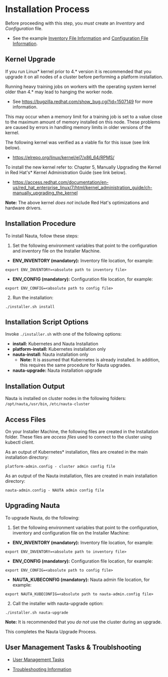# Installation Process

Before proceeding with this step, you _must_ create an _Inventory_ and _Configuration_ file. 

* See the example  [Inventory File Information](../Inventory_Tasks/IT.md) and [Configuration File Information](../Configuration_Tasks_Variables/CTV.md). 

## Kernel Upgrade

If you run Linux* kernel prior to 4.* version it is recommended that you upgrade it on all nodes of a cluster before performing a platform installation. 

Running heavy training jobs on workers with the operating system kernel older than 4.* may lead to hanging the worker node. 
* See https://bugzilla.redhat.com/show_bug.cgi?id=1507149 for more information.

This may occur when a memory limit for a training job is set to a value close to the maximum amount of memory installed on this node. These problems are caused by errors in handling memory limits in older versions of the kernel.

The following kernel was verified as a viable fix for this issue (see link below).

* https://elrepo.org/linux/kernel/el7/x86_64/RPMS/

To install the new kernel refer to: Chapter 5, Manually Upgrading the Kernel in Red Hat's* Kernel Administration Guide (see link below).

* https://access.redhat.com/documentation/en-us/red_hat_enterprise_linux/7/html/kernel_administration_guide/ch-manually_upgrading_the_kernel

**Note:** The above kernel _does not_ include Red Hat's optimizations and hardware drivers.

## Installation Procedure

To install Nauta, follow these steps:

1. Set the following environment variables that point to the configuration and inventory file on the Installer Machine.

* **ENV_INVENTORY (mandatory):** Inventory file location, for example:
  
`export ENV_INVENTORY=<absolute path to inventory file>`
  
* **ENV_CONFIG (mandatory):** Configuration file location, for example:

`export ENV_CONFIG=<absolute path to config file>`
   
2. Run the installation:

`./installer.sh install`

## Installation Script Options

Invoke `./installer.sh` with one of the following options:

* **install:** Kubernetes and Nauta Installation
* **platform-install:** Kubernetes installation only
* **nauta-install:** Nauta installation only
    - **Note:** It is assumed that Kubernetes is already installed. In addition, this requires the same procedure for Nauta upgrades.
* **nauta-upgrade:** Nauta installation upgrade

## Installation Output 

Nauta is installed on cluster nodes in the following folders: `/opt/nauta`,`/usr/bin`, `/etc/nauta-cluster`

## Access Files

On your Installer Machine, the following files are created in the Installation folder. These files are *access files* used to connect to the cluster using kubectl client.

As an output of Kubernetes* installation, files are created in the main installation directory:

`platform-admin.config - cluster admin config file`

As an output of the Nauta installation, files are created in main installation directory:

`nauta-admin.config - NAUTA admin config file`

## Upgrading Nauta

To upgrade Nauta, do the following:

1. Set the following environment variables that point to the configuration, inventory and configuration file on the Installer Machine:

* **ENV_INVENTORY (mandatory):** Inventory file location, for example:
  
`export ENV_INVENTORY=<absolute path to inventory file>`
  
* **ENV_CONFIG (mandatory):** Configuration file location, for example:

`export ENV_CONFIG=<absolute path to config file>`

* **NAUTA_KUBECONFIG (mandatory):** Nauta admin file location, for example:

`export NAUTA_KUBECONFIG=<absolute path to nauta-admin.config file>`
   
2. Call the installer with nauta-upgrade option:

`./installer.sh nauta-upgrade`

**Note:** It is recommended that you _do not_ use the cluster during an upgrade.

This completes the Nauta Upgrade Process.

## User Management Tasks & Troublshooting

* [User Management Tasks](../User_Management/UM.md)

* [Troubleshooting Information](../Troubleshooting/T.md)
